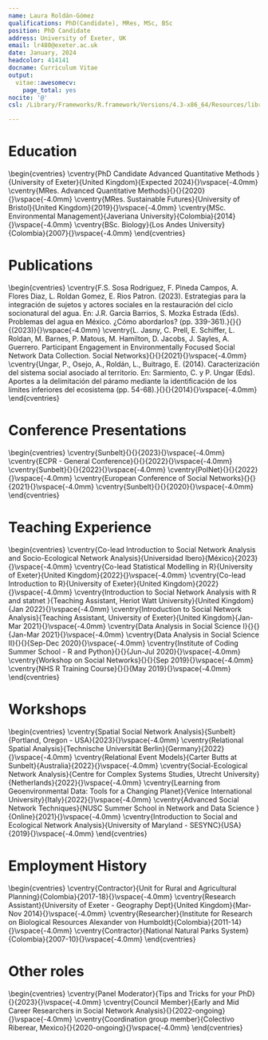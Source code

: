 ```yaml
---
name: Laura Roldán-Gómez
qualifications: PhD(Candidate), MRes, MSc, BSc
position: PhD Candidate
address: University of Exeter, UK
email: lr480@exeter.ac.uk
date: January, 2024
headcolor: 414141
docname: Curriculum Vitae
output:
  vitae::awesomecv:
    page_total: yes
nocite: '@'
csl: /Library/Frameworks/R.framework/Versions/4.3-x86_64/Resources/library/vitae/vitae.csl

---
```





# Education

\begin{cventries}
	\cventry{PhD Candidate Advanced Quantitative Methods }{University of Exeter}{United Kingdom}{Expected 2024}{}\vspace{-4.0mm}
	\cventry{MRes. Advanced Quantitative Methods}{}{}{2020}{}\vspace{-4.0mm}
	\cventry{MRes. Sustainable Futures}{University of Bristol}{United Kingdom}{2019}{}\vspace{-4.0mm}
	\cventry{MSc. Environmental Management}{Javeriana University}{Colombia}{2014}{}\vspace{-4.0mm}
	\cventry{BSc. Biology}{Los Andes University}{Colombia}{2007}{}\vspace{-4.0mm}
\end{cventries}

# Publications

\begin{cventries}
	\cventry{F.S. Sosa Rodriguez, F. Pineda Campos, A. Flores Diaz, L. Roldan Gomez, E. Rios Patron. (2023). Estrategias para la integración de sujetos y actores sociales en la restauración del ciclo socionatural del agua. En: J.R. Garcia Barrios, S. Mozka Estrada (Eds). Problemas del agua en México. ¿Cómo abordarlos? (pp. 339-361).}{}{}{(2023)}{}\vspace{-4.0mm}
	\cventry{L. Jasny, C. Prell, E. Schiffer, L. Roldan, M. Barnes, P. Matous, M. Hamilton, D. Jacobs, J. Sayles, A. Guerrero. Participant Engagement in Environmentally Focused Social Network Data Collection. Social Networks}{}{}{2021}{}\vspace{-4.0mm}
	\cventry{Ungar, P., Osejo, A., Roldán, L., Buitrago, E. (2014). Caracterización del sistema social asociado al territorio. En: Sarmiento, C. y P. Ungar (Eds). Aportes a la delimitación del páramo mediante la identificación de los límites inferiores del ecosistema (pp. 54-68).}{}{}{2014}{}\vspace{-4.0mm}
\end{cventries}

# Conference Presentations

\begin{cventries}
	\cventry{Sunbelt}{}{}{2023}{}\vspace{-4.0mm}
	\cventry{ECPR - General Conference}{}{}{2022}{}\vspace{-4.0mm}
	\cventry{Sunbelt}{}{}{2022}{}\vspace{-4.0mm}
	\cventry{PolNet}{}{}{2022}{}\vspace{-4.0mm}
	\cventry{European Conference of Social Networks}{}{}{2021}{}\vspace{-4.0mm}
	\cventry{Sunbelt}{}{}{2020}{}\vspace{-4.0mm}
\end{cventries}

# Teaching Experience
\begin{cventries}
	\cventry{Co-lead Introduction to Social Network Analysis and Socio-Ecological Network Analysis}{Universidad Ibero}{México}{2023}{}\vspace{-4.0mm}
	\cventry{Co-lead Statistical Modelling in R}{University of Exeter}{United Kingdom}{2022}{}\vspace{-4.0mm}
	\cventry{Co-lead Introduction to R}{University of Exeter}{United Kingdom}{2022}{}\vspace{-4.0mm}
	\cventry{Introduction to Social Network Analysis with R and statnet
}{Teaching Assistant, Heriot Watt University}{United Kingdom}{Jan 2022}{}\vspace{-4.0mm}
	\cventry{Introduction to Social Network Analysis}{Teaching Assistant, University of Exeter}{United Kingdom}{Jan-Mar 2021}{}\vspace{-4.0mm}
	\cventry{Data Analysis in Social Science I}{}{}{Jan-Mar 2021}{}\vspace{-4.0mm}
	\cventry{Data Analysis in Social Science II}{}{}{Sep-Dec 2020}{}\vspace{-4.0mm}
	\cventry{Institute of Coding Summer School - R and Python}{}{}{Jun-Jul 2020}{}\vspace{-4.0mm}
	\cventry{Workshop on Social Networks}{}{}{Sep 2019}{}\vspace{-4.0mm}
	\cventry{NHS R Training Course}{}{}{May 2019}{}\vspace{-4.0mm}
\end{cventries}

# Workshops
\begin{cventries}
	\cventry{Spatial Social Network Analysis}{Sunbelt}{Portland, Oregon - USA}{2023}{}\vspace{-4.0mm}
	\cventry{Relational Spatial Analysis}{Technische Universität Berlin}{Germany}{2022}{}\vspace{-4.0mm}
	\cventry{Relational Event Models}{Carter Butts at Sunbelt}{Australia}{2022}{}\vspace{-4.0mm}
	\cventry{Social-Ecological Network Analysis}{Centre for Complex Systems Studies, Utrecht University}{Netherlands}{2022}{}\vspace{-4.0mm}
	\cventry{Learning from Geoenvironmental Data: Tools for a Changing Planet}{Venice International University}{Italy}{2022}{}\vspace{-4.0mm}
	\cventry{Advanced Social Network Techniques}{NUSC Summer School in Network and Data Science }{Online}{2021}{}\vspace{-4.0mm}
	\cventry{Introduction to Social and Ecological Network Analysis}{University of Maryland - SESYNC}{USA}{2019}{}\vspace{-4.0mm}
\end{cventries}

# Employment History

\begin{cventries}
	\cventry{Contractor}{Unit for Rural and Agricultural Planning}{Colombia}{2017-18}{}\vspace{-4.0mm}
	\cventry{Research Assistant}{University of Exeter - Geography Dept}{United Kingdom}{Mar-Nov 2014}{}\vspace{-4.0mm}
	\cventry{Researcher}{Institute for Research on Biological Resources Alexander von Humboldt}{Colombia}{2011-14}{}\vspace{-4.0mm}
	\cventry{Contractor}{National Natural Parks System}{Colombia}{2007-10}{}\vspace{-4.0mm}
\end{cventries}

# Other roles
\begin{cventries}
	\cventry{Panel Moderator}{Tips and Tricks for your PhD}{}{2023}{}\vspace{-4.0mm}
	\cventry{Council Member}{Early and Mid Career Researchers in Social Network Analysis}{}{2022-ongoing}{}\vspace{-4.0mm}
	\cventry{Coordination group member}{Colectivo Riberear, Mexico}{}{2020-ongoing}{}\vspace{-4.0mm}
\end{cventries}
